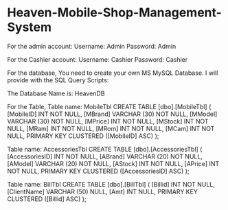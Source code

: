 # Heaven-Mobile-Shop-Management-System
For the admin account:
Username: Admin
Password: Admin

For the Cashier account:
Username: Cashier
Password: Cashier

For the database, You need to create your own MS MySQL Database. I will provide with the SQL Query Scripts:

The Database Name is: HeavenDB

For the Table,
Table name: MobileTbl
CREATE TABLE [dbo].[MobileTbl] (
    [MobileID] INT          NOT NULL,
    [MBrand]   VARCHAR (30) NOT NULL,
    [MModel]   VARCHAR (30) NOT NULL,
    [MPrice]   INT          NOT NULL,
    [MStock]   INT          NOT NULL,
    [MRam]     INT          NOT NULL,
    [MRom]     INT          NOT NULL,
    [MCam]     INT          NOT NULL,
    PRIMARY KEY CLUSTERED ([MobileID] ASC)
);

Table name: AccessoriesTbl
CREATE TABLE [dbo].[AccessoriesTbl] (
    [AccessoriesID] INT          NOT NULL,
    [ABrand]        VARCHAR (20) NOT NULL,
    [AModel]        VARCHAR (20) NOT NULL,
    [AStock]        INT          NOT NULL,
    [APrice]        INT          NOT NULL,
    PRIMARY KEY CLUSTERED ([AccessoriesID] ASC)
);

Table name: BillTbl
CREATE TABLE [dbo].[BillTbl] (
    [Billid]     INT          NOT NULL,
    [ClientName] VARCHAR (50) NULL,
    [Amt]        INT          NULL,
    PRIMARY KEY CLUSTERED ([Billid] ASC)
);

